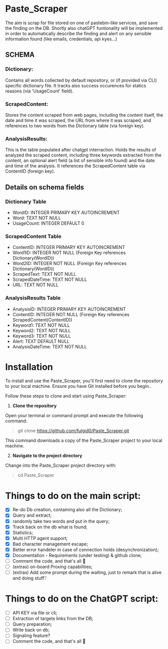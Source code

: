 # Paste_Scraper

The aim is scrap for file stored on one of pastebin-like services, and save the finding on the DB. 
Shortly also chatGPT funtionality will be implemented in order to automatically describe the finding and alert on any sensible information found (like emails, credentials, api kyes...)

## SCHEMA
### Dictionary: 
Contains all words collected by default repository, or (if provided via CLI) specific dictionary file. It tracks also success occurences for statics reasons (via 'UsageCount' field).
### ScrapedContent: 
Stores the content scraped from web pages, including the content itself, the date and time it was scraped, the URL from where it was scraped, and references to two words from the Dictionary table (via foreign key).
### AnalysisResults: 
This is the table populated after chatgpt interraction.
Holds the results of analyzed the scraped content, including three keywords extracted from the content, an optional alert field (a list of sensible info found) and the date and time of the analysis. It references the ScrapedContent table via ContentID (foreign key).

## Details on schema fields
### Dictionary Table
* WordID: INTEGER PRIMARY KEY AUTOINCREMENT
* Word: TEXT NOT NULL
* UsageCount: INTEGER DEFAULT 0

### ScrapedContent Table
* ContentID: INTEGER PRIMARY KEY AUTOINCREMENT
* Word1ID: INTEGER NOT NULL (Foreign Key references Dictionary(WordID))
* Word2ID: INTEGER NOT NULL (Foreign Key references Dictionary(WordID))
* ScrapedText: TEXT NOT NULL
* ScrapedDateTime: TEXT NOT NULL
* URL: TEXT NOT NULL

### AnalysisResults Table
* AnalysisID: INTEGER PRIMARY KEY AUTOINCREMENT
* ContentID: INTEGER NOT NULL (Foreign Key references ScrapedContent(ContentID))
* Keyword1: TEXT NOT NULL
* Keyword2: TEXT NOT NULL
* Keyword3: TEXT NOT NULL
* Alert: TEXT DEFAULT NULL
* AnalysisDateTime: TEXT NOT NULL

# Installation

To install and use the Paste_Scraper, you'll first need to clone the repository to your local machine. Ensure you have Git installed before you begin..

Follow these steps to clone and start using Paste_Scraper:

1. **Clone the repository**

Open your terminal or command prompt and execute the following command:

>git clone https://github.com/fulgid0/Paste_Scraper.git

This command downloads a copy of the Paste_Scraper project to your local machine.

2. **Navigate to the project directory**

Change into the Paste_Scraper project directory with:

>cd Paste_Scraper


# Things to do on the main script:
- [x] Re-do Db creation, containing also all the Dictionary;
- [x] Query and extract;
- [x] randomly take two words and put in the query;
- [x] Track back on the db what is found;
- [x] Statistics;
- [x] Multi HTTP agent support;
- [x] Bad character management escape;
- [X] Better error handeler in case of connection holds (desynchronization);
- [X] Documentation - Requirements (under testing) & github clone;
- [ ] Comment the code, and that's all 🎉
- [ ] (extras) on-board Proxing capabilities;
- [ ] (extras) Add some prompt during the waiting, just to remark that is alive and doing stuff❔

# Things to do on the ChatGPT script:
- [ ] API KEY via file or cli;
- [ ] Extraction of targets links from the DB;
- [ ] Query preparation;
- [ ] Write back on db;
- [ ] Signaling feature?
- [ ] Comment the code, and that's all 🎉
